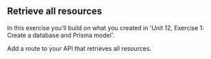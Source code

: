 ## Retrieve all resources

In this exercise you'll build on what you created in 'Unit 12, Exercise 1: Create a database and Prisma model'.

Add a route to your API that retrieves all resources.